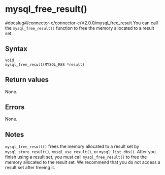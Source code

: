 mysql_free_result()
========================================
#docslug#/connector-c/connector-c/V2.0.0/mysql_free_result
You can call the `mysql_free_result()` function to free the memory allocated to a result set.

Syntax
---------------------------

```unknow
void
mysql_free_result(MYSQL_RES *result)
```



Return values
----------------------------------

None.

Errors
---------------------------

None.

Notes
--------------------------

`mysql_free_result()` frees the memory allocated to a result set by `mysql_store_result()`, `mysql_use_result()`, or `mysql_list_dbs()`. After you finish using a result set, you must call `mysql_free_result()` to free the memory allocated to the result set. We recommend that you do not access a result set after freeing it.
